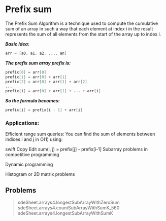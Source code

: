 # Prefix sum


The Prefix Sum Algorithm is a technique used to compute the cumulative sum of an array in such a way that each element at index i in the result represents the sum of all elements from the start of the array up to index i.


***Basic Idea:***
```java
arr = [a0, a1, a2, ..., an]
```


***The prefix sum array prefix is:***
```java
prefix[0] = arr[0]
prefix[1] = arr[0] + arr[1]
prefix[2] = arr[0] + arr[1] + arr[2]
...
prefix[i] = arr[0] + arr[1] + ... + arr[i]
```

***So the formula becomes:***
```java
prefix[i] = prefix[i - 1] + arr[i]
```


### Applications:
Efficient range sum queries: You can find the sum of elements between indices i and j in O(1) using:

swift
Copy
Edit
sum(i, j) = prefix[j] - prefix[i-1]
Subarray problems in competitive programming

Dynamic programming

Histogram or 2D matrix problems

## Problems

> sdeSheet.arrays4.longestSubArrayWithZeroSum
> sdeSheet.arrays4.countSubArrayWithSumK_560
> sdeSheet.arrays4.longestSubArrayWithSumK